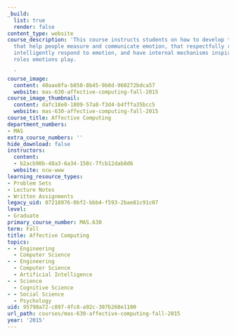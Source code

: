 ```yaml
---
_build:
  list: true
  render: false
content_type: website
course_description: 'This course instructs students on how to develop technologies
  that help people measure and communicate emotion, that respectfully read and that
  intelligently respond to emotion, and have internal mechanisms inspired by the useful
  roles emotions play.

  '
course_image:
  content: 40aae8fa-b850-8b45-9b0d-960272bdca57
  website: mas-630-affective-computing-fall-2015
course_image_thumbnail:
  content: dafc18e0-1809-57a8-f3d4-b4fffa35bcc5
  website: mas-630-affective-computing-fall-2015
course_title: Affective Computing
department_numbers:
- MAS
extra_course_numbers: ''
hide_download: false
instructors:
  content:
  - b2acb90b-48a3-6a34-158c-7fcb12dab8d6
  website: ocw-www
learning_resource_types:
- Problem Sets
- Lecture Notes
- Written Assignments
legacy_uid: 07218976-0bf2-bbb4-f593-2bae81c91c07
level:
- Graduate
primary_course_number: MAS.630
term: Fall
title: Affective Computing
topics:
- - Engineering
  - Computer Science
- - Engineering
  - Computer Science
  - Artificial Intelligence
- - Science
  - Cognitive Science
- - Social Science
  - Psychology
uid: 95798a72-c897-4fc8-a92c-307b260e1100
url_path: courses/mas-630-affective-computing-fall-2015
year: '2015'
---
```

